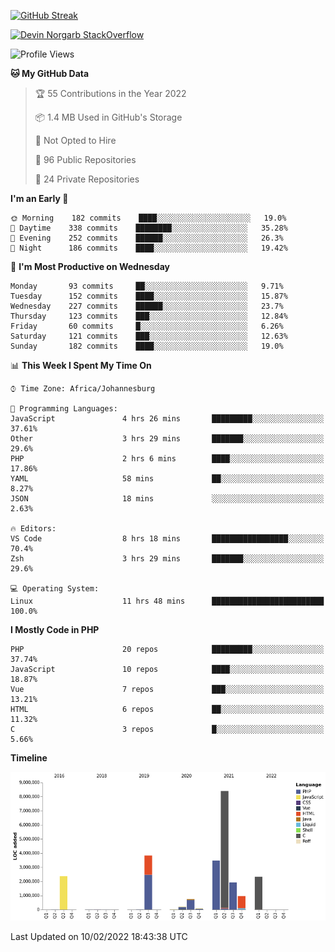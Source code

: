 
[![GitHub Streak](http://github-readme-streak-stats.herokuapp.com?user=DevinNorgarb&date_format=M%20j%5B%2C%20Y%5D)](https://git.io/streak-stats)


[![Devin Norgarb StackOverflow](https://github-readme-stackoverflow.vercel.app/?userID=4993755)](https://stackoverflow.com/users/4993755/devin-norgarb)

<!--START_SECTION:waka-->
![Profile Views](http://img.shields.io/badge/Profile%20Views-0-blue)

**🐱 My GitHub Data** 

> 🏆 55 Contributions in the Year 2022
 > 
> 📦 1.4 MB Used in GitHub's Storage 
 > 
> 🚫 Not Opted to Hire
 > 
> 📜 96 Public Repositories 
 > 
> 🔑 24 Private Repositories  
 > 
**I'm an Early 🐤** 

```text
🌞 Morning    182 commits    ████░░░░░░░░░░░░░░░░░░░░░   19.0% 
🌆 Daytime    338 commits    ████████░░░░░░░░░░░░░░░░░   35.28% 
🌃 Evening    252 commits    ██████░░░░░░░░░░░░░░░░░░░   26.3% 
🌙 Night      186 commits    ████░░░░░░░░░░░░░░░░░░░░░   19.42%

```
📅 **I'm Most Productive on Wednesday** 

```text
Monday       93 commits     ██░░░░░░░░░░░░░░░░░░░░░░░   9.71% 
Tuesday      152 commits    ████░░░░░░░░░░░░░░░░░░░░░   15.87% 
Wednesday    227 commits    ██████░░░░░░░░░░░░░░░░░░░   23.7% 
Thursday     123 commits    ███░░░░░░░░░░░░░░░░░░░░░░   12.84% 
Friday       60 commits     █░░░░░░░░░░░░░░░░░░░░░░░░   6.26% 
Saturday     121 commits    ███░░░░░░░░░░░░░░░░░░░░░░   12.63% 
Sunday       182 commits    ████░░░░░░░░░░░░░░░░░░░░░   19.0%

```


📊 **This Week I Spent My Time On** 

```text
⌚︎ Time Zone: Africa/Johannesburg

💬 Programming Languages: 
JavaScript               4 hrs 26 mins       █████████░░░░░░░░░░░░░░░░   37.61% 
Other                    3 hrs 29 mins       ███████░░░░░░░░░░░░░░░░░░   29.6% 
PHP                      2 hrs 6 mins        ████░░░░░░░░░░░░░░░░░░░░░   17.86% 
YAML                     58 mins             ██░░░░░░░░░░░░░░░░░░░░░░░   8.27% 
JSON                     18 mins             ░░░░░░░░░░░░░░░░░░░░░░░░░   2.63%

🔥 Editors: 
VS Code                  8 hrs 18 mins       █████████████████░░░░░░░░   70.4% 
Zsh                      3 hrs 29 mins       ███████░░░░░░░░░░░░░░░░░░   29.6%

💻 Operating System: 
Linux                    11 hrs 48 mins      █████████████████████████   100.0%

```

**I Mostly Code in PHP** 

```text
PHP                      20 repos            █████████░░░░░░░░░░░░░░░░   37.74% 
JavaScript               10 repos            ████░░░░░░░░░░░░░░░░░░░░░   18.87% 
Vue                      7 repos             ███░░░░░░░░░░░░░░░░░░░░░░   13.21% 
HTML                     6 repos             ██░░░░░░░░░░░░░░░░░░░░░░░   11.32% 
C                        3 repos             █░░░░░░░░░░░░░░░░░░░░░░░░   5.66%

```


**Timeline**

![Chart not found](https://raw.githubusercontent.com/DevinNorgarb/DevinNorgarb/main/charts/bar_graph.png) 


 Last Updated on 10/02/2022 18:43:38 UTC
<!--END_SECTION:waka-->

